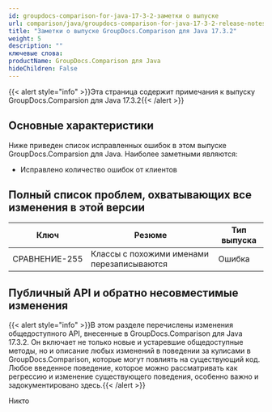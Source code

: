 ```yaml
---
id: groupdocs-comparison-for-java-17-3-2-заметки о выпуске
url: comparison/java/groupdocs-comparison-for-java-17-3-2-release-notes
title: "Заметки о выпуске GroupDocs.Comparison для Java 17.3.2"
weight: 5
description: ""
ключевые слова:
productName: GroupDocs.Comparison для Java
hideChildren: False
---
```

{{< alert style="info" >}}Эта страница содержит примечания к выпуску GroupDocs.Comparsion для Java 17.3.2{{< /alert >}}

## Основные характеристики

Ниже приведен список исправленных ошибок в этом выпуске GroupDocs.Comparsion для Java. Наиболее заметными являются:

* Исправлено количество ошибок от клиентов

## Полный список проблем, охватывающих все изменения в этой версии

| Ключ | Резюме | Тип выпуска |
| --- | --- | --- |
| СРАВНЕНИЕ-255 | Классы с похожими именами перезаписываются | Ошибка |

## Публичный API и обратно несовместимые изменения

{{< alert style="info" >}}В этом разделе перечислены изменения общедоступного API, внесенные в GroupDocs.Comparison для Java 17.3.2. Он включает не только новые и устаревшие общедоступные методы, но и описание любых изменений в поведении за кулисами в GroupDocs.Comparison, которые могут повлиять на существующий код. Любое введенное поведение, которое можно рассматривать как регрессию и изменение существующего поведения, особенно важно и задокументировано здесь.{{< /alert >}}

Никто

